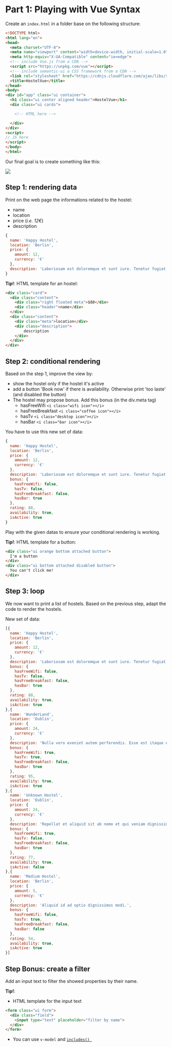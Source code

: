 # Part 1: Playing with Vue Syntax

Create an `index.html` in a folder base on the following structure:

```html
<!DOCTYPE html>
<html lang="en">
<head>
  <meta charset="UTF-8">
  <meta name="viewport" content="width=device-width, initial-scale=1.0">
  <meta http-equiv="X-UA-Compatible" content="ie=edge">
  <!-- include Vue.js from a CDN -->
  <script src="https://unpkg.com/vue"></script>
  <!-- include semantic-ui a CSS framework from a CDN -->
  <link rel="stylesheet" href="https://cdnjs.cloudflare.com/ajax/libs/semantic-ui/2.2.13/semantic.min.css">
  <title>HostelVue</title>
</head>
<body>
<div id="app" class="ui container">
  <h1 class="ui center aligned header">HostelVue</h1>
  <div class="ui cards">

    <!-- HTML here -->

  </div>
</div>
<script>
// JS here
</script>
</body>
</html>
```

Our final goal is to create something like this:

![](../resources/workshop-1.png)

## Step 1: rendering data

Print on the web page the informations related to the hostel:
* name
* location
* price (*i.e. 12€*)
* description

```js
{
  name: 'Happy Hostel',
  location: 'Berlin',
  price: {
    amount: 12,
    currency: '€'
  },
  description: 'Laboriosam est doloremque et sunt iure. Tenetur fugiat non ut autem repellat qui qui. Tempore pariatur exercitationem tempora. Laborum ut qui sed enim recusandae voluptas voluptas rerum accusantium.'
}
```

**Tip!**: HTML template for an hostel:

```html
<div class="card">
  <div class="content">
    <div class="right floated meta">$88</div>
    <div class="header">name</div>
  </div>
  <div class="content">
    <div class="meta">location</div>
    <div class="description">
        description
    </div>
  </div>
</div>
```

## Step 2: conditional rendering

Based on the step 1, improve the view by:
* show the hostel only if the hostel it's active
* add a button 'Book now' if there is availability. Otherwise print 'too laste' (and disabled the button)
* The hostel may propose bonus. Add this bonus (in the div.meta tag)
  * hasFreeWifi `<i class="wifi icon"></i>`
  * hasFreeBreakfast `<i class="coffee icon"></i>`
  * hasTv `<i class="desktop icon"></i>`
  * hasBar `<i class="bar icon"></i>`

You have to use this new set of data:

```js
{
  name: 'Happy Hostel',
  location: 'Berlin',
  price: {
    amount: 12,
    currency: '€'
  },
  description: 'Laboriosam est doloremque et sunt iure. Tenetur fugiat non ut autem repellat qui qui. Tempore pariatur exercitationem tempora. Laborum ut qui sed enim recusandae voluptas voluptas rerum accusantium.',
  bonus: {
    hasFreeWifi: false,
    hasTv: false,
    hasFreeBreakfast: false,
    hasBar: true
  },
  rating: 88,
  availability: true,
  isActive: true
}
```

Play with the given datas to ensure your conditional rendering is working.

**Tip!**: HTML template for a button:

```html
<div class="ui orange bottom attached button">
  I'm a button
</div>
<div class="ui bottom attached disabled button">
  You can't click me!
</div>
```

## Step 3: loop

We now want to print a list of hostels. Based on the previous step, adapt the code to render the hostels.

New set of data:

```js
[{
  name: 'Happy Hostel',
  location: 'Berlin',
  price: {
    amount: 12,
    currency: '€'
  },
  description: 'Laboriosam est doloremque et sunt iure. Tenetur fugiat non ut autem repellat qui qui. Tempore pariatur exercitationem tempora. Laborum ut qui sed enim recusandae voluptas voluptas rerum accusantium.',
  bonus: {
    hasFreeWifi: false,
    hasTv: false,
    hasFreeBreakfast: false,
    hasBar: true
  },
  rating: 88,
  availability: true,
  isActive: true
},{
  name: 'WunderLand',
  location: 'Dublin',
  price: {
    amount: 24,
    currency: '€'
  },
  description: 'Nulla vero eveniet autem perferendis. Esse est itaque esse assumenda odit enim. Perspiciatis non omnis fugit officia omnis quia distinctio consequatur voluptatem. Necessitatibus ipsa sunt autem ducimus facilis.',
  bonus: {
    hasFreeWifi: true,
    hasTv: true,
    hasFreeBreakfast: false,
    hasBar: true
  },
  rating: 95,
  availability: true,
  isActive: true
},{
  name: 'Unknown Hostel',
  location: 'Dublin',
  price: {
    amount: 24,
    currency: '€'
  },
  description: 'Repellat et aliquid sit ab nemo et qui veniam dignissimos. Ducimus explicabo ut. Error expedita commodi. Nihil in est voluptatem molestiae consequatur rerum ex.',
  bonus: {
    hasFreeWifi: true,
    hasTv: false,
    hasFreeBreakfast: false,
    hasBar: true
  },
  rating: 77,
  availability: true,
  isActive: false
},{
  name: 'Medium Hostel',
  location: 'Berlin',
  price: {
    amount: 5,
    currency: '€'
  },
  description: 'Aliquid id ad optio dignissimos modi.',
  bonus: {
    hasFreeWifi: false,
    hasTv: true,
    hasFreeBreakfast: false,
    hasBar: false
  },
  rating: 54,
  availability: true,
  isActive: true
}]
```


## Step Bonus: create a filter

Add an input text to filter the showed properties by their name.

**Tip!**: 

* HTML template for the input text

```html
<form class="ui form">
  <div class="field">
    <input type="text" placeholder="filter by name">
  </div>
</form>
```

* You can use `v-model` and [`includes()
`](https://developer.mozilla.org/en-US/docs/Web/JavaScript/Reference/Global_Objects/String/includes)
